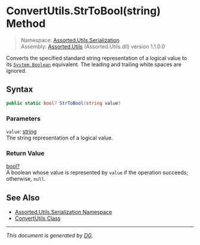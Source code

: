 ﻿# ConvertUtils.StrToBool(string) Method

> Namespace: [Assorted.Utils.Serialization](index.md#assortedutilsserialization-namespace)\
> Assembly: [Assorted.Utils](index.md) (Assorted.Utils.dll) version 1.1.0.0

Converts the specified standard string representation of a logical value to its [`System.Boolean`](https://docs.microsoft.com/en-us/dotnet/api/system.boolean) equivalent. The leading and trailing white spaces are ignored.

## Syntax

```csharp
public static bool? StrToBool(string value)
```

### Parameters

`value`: [string](https://docs.microsoft.com/en-us/dotnet/api/system.string)\
The string representation of a logical value.

### Return Value

[bool?](https://docs.microsoft.com/en-us/dotnet/api/system.nullable-1)\
A boolean whose value is represented by `value` if the operation succeeds; otherwise, `null`.

## See Also

- [Assorted.Utils.Serialization Namespace](index.md#assortedutilsserialization-namespace)
- [ConvertUtils Class](Assorted.Utils.Serialization.ConvertUtils.md)

---

_This document is generated by [DG](https://github.com/Khojasteh/dg)._

